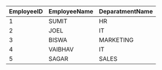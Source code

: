 | EmployeeID | EmployeeName | DeparatmentName |
| --- | --- | --- |
| 1 | SUMIT | HR |
| 2 | JOEL | IT |
| 3 | BISWA | MARKETING |
| 4 | VAIBHAV | IT |
| 5 | SAGAR | SALES |